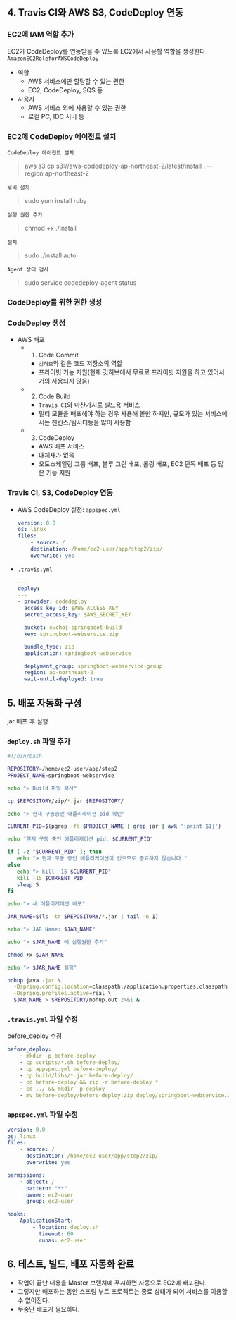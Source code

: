 ## 4. Travis CI와 AWS S3, CodeDeploy 연동

### EC2에 IAM 역할 추가

EC2가 CodeDeploy를 연동받을 수 있도록 EC2에서 사용할 역할을 생성한다.
`AmazonEC2RoleforAWSCodeDeploy`

-   역할
    -   AWS 서비스에만 할당할 수 있는 권한
    -   EC2, CodeDeploy, SQS 등
-   사용자
    -   AWS 서비스 외에 사용할 수 있는 권한
    -   로컬 PC, IDC 서버 등

### EC2에 CodeDeploy 에이전트 설치

`CodeDeploy 에이전트 설치`

> aws s3 cp s3://aws-codedeploy-ap-northeast-2/latest/install . --region ap-northeast-2

`루비 설치`

> sudo yum install ruby

`실행 권한 추가`

> chmod +x ./install

`설치`

> sudo ./install auto

`Agent 상태 검사`

> sudo service codedeploy-agent status

### CodeDeploy를 위한 권한 생성

### CodeDeploy 생성

-   AWS 배포
    -   1. Code Commit
        -   `깃허브`와 같은 코드 저장소의 역할
        -   프라이빗 기능 지원(현재 깃허브에서 무료로 프라이빗 지원을 하고 있어서 거의 사용되지 않음)
    -   2. Code Build
        -   `Travis CI`와 마찬가지로 빌드용 서비스
        -   멀티 모듈을 배포해야 하는 경우 사용해 볼만 하지만, 규모가 있는 서비스에서는 젠킨스/팀시티등을 많이 사용함
    -   3. CodeDeploy
        -   AWS 배포 서비스
        -   대체재가 없음
        -   오토스케일링 그룹 배포, 블루 그린 배포, 롤링 배포, EC2 단독 배포 등 많은 기능 지원

### Travis CI, S3, CodeDeploy 연동

-   AWS CodeDeploy 설정: `appspec.yml`

    ```yml
    version: 0.0
    os: linux
    files:
        - source: /
        destination: /home/ec2-user/app/step2/zip/
        overwrite: yes
    ```

-   `.travis.yml`

    ```yml
    ---
    deploy:
    ---
    - provider: codedeploy
      access_key_id: $AWS_ACCESS_KEY
      secret_access_key: $AWS_SECRET_KEY

      bucket: swchoi-springboot-build
      key: springboot-webservice.zip

      bundle_type: zip
      application: springboot-webservice

      deplyment_group: springboot-webservice-group
      region: ap-northeast-2
      wait-until-deployed: true
    ```

## 5. 배포 자동화 구성

jar 배포 후 실행

### `deploy.sh` 파일 추가

```sh
#!/bin/bash

REPOSITORY=/home/ec2-user/app/step2
PROJECT_NAME=springboot-webservice

echo "> Build 파일 복사"

cp $REPOSITORY/zip/*.jar $REPOSITORY/

echo "> 현재 구동중인 애플리케이션 pid 확인"

CURRENT_PID=$(pgrep -fl $PROJECT_NAME | grep jar | awk '{print $1}')

echo "현재 구동 중인 애플리케이션 pid: $CURRENT_PID"

if [ -z "$CURRENT_PID" ]; then
   echo "> 현재 구동 중인 애플리케이션이 없으므로 종료하지 않습니다."
else
   echo "> kill -15 $CURRENT_PID"
   kill -15 $CURRENT_PID
   sleep 5
fi

echo "> 새 어플리케이션 배포"

JAR_NAME=$(ls -tr $REPOSITORY/*.jar | tail -n 1)

echo "> JAR Name: $JAR_NAME"

echo "> $JAR_NAME 에 실행권한 추가"

chmod +x $JAR_NAME

echo "> $JAR_NAME 실행"

nohup java -jar \
  -Dspring.config.location=classpath:/application.properties,classpath:/application-real.properties,/home/ec2-user/app/application-oauth.properties,/home/ec2-user/app/application-real-db.properties \
  -Dspring.profiles.active=real \
  $JAR_NAME > $REPOSITORY/nohup.out 2>&1 &
```

### `.travis.yml` 파일 수정

before_deploy 수정

```yml
before_deploy:
    - mkdir -p before-deploy
    - cp scripts/*.sh before-deploy/
    - cp appspec.yml before-deploy/
    - cp build/libs/*.jar before-deploy/
    - cd before-deploy && zip -r before-deploy *
    - cd ../ && mkdir -p deploy
    - mv before-deploy/before-deploy.zip deploy/springboot-webservice.zip
```

### `appspec.yml` 파일 수정

```yml
version: 0.0
os: linux
files:
    - source: /
      destination: /home/ec2-user/app/step2/zip/
      overwrite: yes

permissions:
    - object: /
      pattern: "**"
      owner: ec2-user
      group: ec2-user

hooks:
    ApplicationStart:
        - location: deploy.sh
          timeout: 60
          runas: ec2-user
```

## 6. 테스트, 빌드, 배포 자동화 완료

-   작업이 끝난 내용을 Master 브랜치에 푸시하면 자동으로 EC2에 배포된다.
-   그렇지만 배포하는 동안 스프링 부트 프로젝트는 종료 상태가 되어 서비스를 이용할 수 없어진다.
-   무중단 배포가 필요하다.
